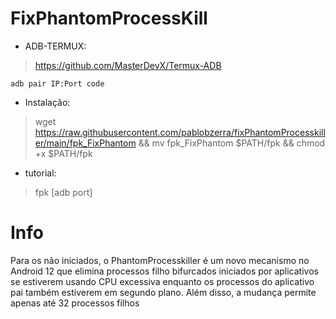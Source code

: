 # FixPhantomProcessKill

- ADB-TERMUX:
>https://github.com/MasterDevX/Termux-ADB

```
adb pair IP:Port code
```
- Instalação:
> wget https://raw.githubusercontent.com/pablobzerra/fixPhantomProcesskiller/main/fpk_FixPhantom && mv fpk_FixPhantom $PATH/fpk && chmod +x $PATH/fpk

- tutorial:
>fpk [adb port]

# Info

Para os não iniciados, o PhantomProcesskiller é um novo mecanismo no Android 12 que elimina processos filho bifurcados iniciados por aplicativos se estiverem usando CPU excessiva enquanto os processos do aplicativo pai também estiverem em segundo plano. Além disso, a mudança permite apenas até 32 processos filhos
